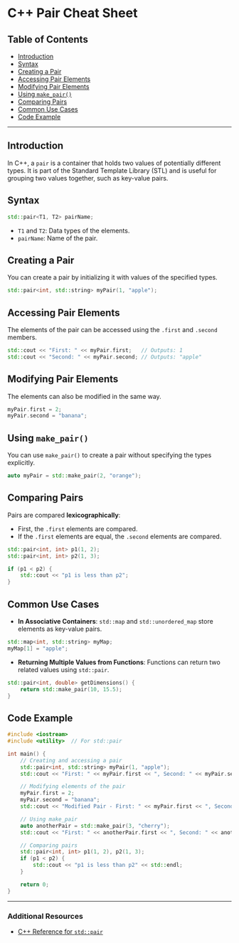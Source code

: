 # C++ Pair Cheat Sheet

## Table of Contents
- [Introduction](#introduction)
- [Syntax](#syntax)
- [Creating a Pair](#creating-a-pair)
- [Accessing Pair Elements](#accessing-pair-elements)
- [Modifying Pair Elements](#modifying-pair-elements)
- [Using `make_pair()`](#using-make_pair)
- [Comparing Pairs](#comparing-pairs)
- [Common Use Cases](#common-use-cases)
- [Code Example](#code-example)

---

## Introduction
In C++, a `pair` is a container that holds two values of potentially different types. It is part of the Standard Template Library (STL) and is useful for grouping two values together, such as key-value pairs.

## Syntax
```cpp
std::pair<T1, T2> pairName;
```
- `T1` and `T2`: Data types of the elements.
- `pairName`: Name of the pair.

## Creating a Pair
You can create a pair by initializing it with values of the specified types.
```cpp
std::pair<int, std::string> myPair(1, "apple");
```

## Accessing Pair Elements
The elements of the pair can be accessed using the `.first` and `.second` members.
```cpp
std::cout << "First: " << myPair.first;   // Outputs: 1
std::cout << "Second: " << myPair.second; // Outputs: "apple"
```

## Modifying Pair Elements
The elements can also be modified in the same way.
```cpp
myPair.first = 2;
myPair.second = "banana";
```

## Using `make_pair()`
You can use `make_pair()` to create a pair without specifying the types explicitly.
```cpp
auto myPair = std::make_pair(2, "orange");
```

## Comparing Pairs
Pairs are compared **lexicographically**:
- First, the `.first` elements are compared.
- If the `.first` elements are equal, the `.second` elements are compared.

```cpp
std::pair<int, int> p1(1, 2);
std::pair<int, int> p2(1, 3);

if (p1 < p2) {
    std::cout << "p1 is less than p2";
}
```

## Common Use Cases
- **In Associative Containers**: `std::map` and `std::unordered_map` store elements as key-value pairs.
```cpp
std::map<int, std::string> myMap;
myMap[1] = "apple";
```

- **Returning Multiple Values from Functions**: Functions can return two related values using `std::pair`.
```cpp
std::pair<int, double> getDimensions() {
    return std::make_pair(10, 15.5);
}
```

## Code Example
```cpp
#include <iostream>
#include <utility>  // For std::pair

int main() {
    // Creating and accessing a pair
    std::pair<int, std::string> myPair(1, "apple");
    std::cout << "First: " << myPair.first << ", Second: " << myPair.second << std::endl;

    // Modifying elements of the pair
    myPair.first = 2;
    myPair.second = "banana";
    std::cout << "Modified Pair - First: " << myPair.first << ", Second: " << myPair.second << std::endl;

    // Using make_pair
    auto anotherPair = std::make_pair(3, "cherry");
    std::cout << "First: " << anotherPair.first << ", Second: " << anotherPair.second << std::endl;

    // Comparing pairs
    std::pair<int, int> p1(1, 2), p2(1, 3);
    if (p1 < p2) {
        std::cout << "p1 is less than p2" << std::endl;
    }

    return 0;
}
```

---

### Additional Resources
- [C++ Reference for `std::pair`](https://en.cppreference.com/w/cpp/utility/pair)
